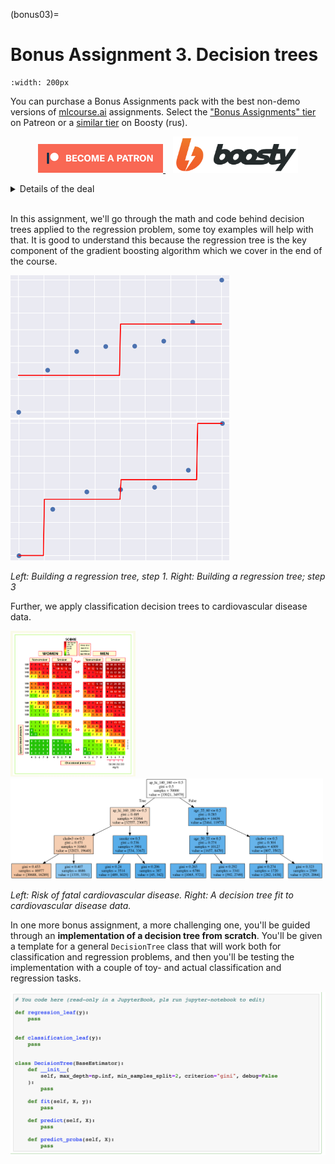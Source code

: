 (bonus03)=

# Bonus Assignment 3. Decision trees

```{figure} /_static/img/topic3-teaser.png
:width: 200px
```

You can purchase a Bonus Assignments pack with the best non-demo versions of [mlcourse.ai](https://mlcourse.ai/) assignments. Select the ["Bonus Assignments" tier](https://www.patreon.com/ods_mlcourse) on Patreon or a [similar tier](https://boosty.to/ods_mlcourse/purchase/1142055?ssource=DIRECT&share=subscription_link) on Boosty (rus).

<div class="row">
  <div class="col-md-8" markdown="1">
  <p align="center">
  <a href="https://www.patreon.com/ods_mlcourse">
         <img src="../../_static/img/become_a_patron.png">
  </a>
  &nbsp;&nbsp;
  <a href="https://boosty.to/ods_mlcourse">
         <img src="../../_static/img/boosty_logo.png" width=200px >
  </a>
  </p>
  </div>
  <div class="col-md-4" markdown="1">
  <details>
  <summary>Details of the deal</summary>

mlcourse.ai is still in self-paced mode but we offer you Bonus Assignments with solutions for a contribution of $17/month. The idea is that you pay for ~1-5 months while studying the course materials, but a single contribution is still fine and opens your access to the bonus pack.

Note: the first payment is charged at the moment of joining the Tier Patreon, and the next payment is charged on the 1st day of the next month, thus it's better to purchase the pack in the 1st half of the month.

mlcourse.ai is never supposed to go fully monetized (it's created in the wonderful open ODS.ai community and will remain open and free) but it'd help to cover some operational costs, and Yury also put in quite some effort into assembling all the best assignments into one pack. Please note that unlike the rest of the course content, Bonus Assignments are copyrighted. Informally, Yury's fine if you share the pack with 2-3 friends but public sharing of the Bonus Assignments pack is prohibited.
</details>
  </div>
</div><br>

In this assignment, we'll go through the math and code behind decision trees applied to the regression problem, some toy examples will help with that. It is good to understand this because the regression tree is the key component of the gradient boosting algorithm which we cover in the end of the course.

<p float="left">
  <img src="../../_static/img/assignment03_decision_trees_solution_10_0.png" width="350" />
  <img src="../../_static/img/assignment03_decision_trees_solution_17_0.png" width="350" />
</p>

_Left: Building a regression tree, step 1. Right: Building a regression tree; step 3_

Further, we apply classification decision trees to cardiovascular disease data.

<p float="left">
  <img src="../../_static/img/SCORE_CVD_eng.png" width="200" />
  <img src="../../_static/img/assignment03_decision_trees_solution_SCORE.png" width="500" />
</p>

_Left: Risk of fatal cardiovascular disease. Right: A decision tree fit to cardiovascular disease data._

In one more bonus assignment, a more challenging one, you'll be guided through an **implementation of a decision tree from scratch**. You'll be given a template for a general `DecisionTree` class that will work both for classification and regression problems, and then you'll be testing the implementation with a couple of toy- and actual classification and regression tasks.

<div align="center">
<img src="../../_static/img/decision_tree_class_template.png" />
</div>

